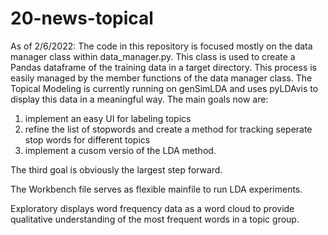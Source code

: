 # 20-news-topical
As of 2/6/2022:
The code in this repository is focused mostly on the data manager class within data_manager.py. This class is used to create a Pandas dataframe of the training data in a target directory. This process is easily managed by the member functions of the data manager class.
The Topical Modeling is currently running on genSimLDA and uses pyLDAvis to display this data in a meaningful way. 
The main goals now are:
  1) implement an easy UI for labeling topics
  2) refine the list of stopwords and create a method for tracking seperate stop words for different topics
  3) implement a cusom versio of the LDA method. 

The third goal is obviously the largest step forward.

The Workbench file serves as flexible mainfile to run LDA experiments. 

Exploratory displays word frequency data as a word cloud to provide qualitative understanding of the most frequent words in a topic group.
